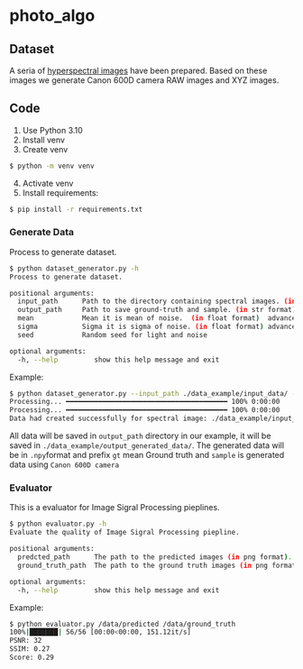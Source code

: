 # photo_algo

## Dataset

A seria of [hyperspectral images](https://truenascloud.duckdns.org:9998/s/NxiNpoeYC4xpMTD) have been prepared. Based on these images we generate Canon 600D camera RAW images and XYZ images. 

## Code

1. Use Python 3.10
2. Install venv
3. Create venv
```bash
$ python -m venv venv
```
4. Activate venv 
5. Install requirements:
```bash
$ pip install -r requirements.txt
```

### Generate Data

Process to generate dataset.

```bash
$ python dataset_generator.py -h
Process to generate dataset.

positional arguments:
  input_path      Path to the directory containing spectral images. (in str format)
  output_path     Path to save ground-truth and sample. (in str format)
  mean            Mean it is mean of noise.  (in float format)  advance
  sigma           Sigma it is sigma of noise. (in float format) advance 
  seed            Random seed for light and noise        

optional arguments:
  -h, --help         show this help message and exit
```
Example:

```bash
$ python dataset_generator.py --input_path ./data_example/input_data/ --output_path ./data_example/output_generated_data/ --seed 40
Processing... ━━━━━━━━━━━━━━━━━━━━━━━━━━━━━━━━━━━━━━━━ 100% 0:00:00
Processing... ━━━━━━━━━━━━━━━━━━━━━━━━━━━━━━━━━━━━━━━━ 100% 0:00:00
Data had created successfully for spectral image: ./data_example/input_data/2019-08-25_006.h5
```

All data will be saved in `output_path` directory in our example, it will be saved in `./data_example/output_generated_data/`.
The generated data will be in `.npy`format and prefix `gt` mean Ground truth and `sample` is generated data using 
`Canon 600D camera`

### Evaluator

This is a evaluator for Image Sigral Processing pieplines.

```bash
$ python evaluator.py -h
Evaluate the quality of Image Sigral Processing piepline.

positional arguments:
  predcted_path      The path to the predicted images (in png format).
  ground_truth_path  The path to the ground truth images (in png format).

optional arguments:
  -h, --help         show this help message and exit
```

Example:

```bash
$ python evaluator.py /data/predicted /data/ground_truth
100%|███████| 56/56 [00:00<00:00, 151.12it/s]
PSNR: 32
SSIM: 0.27
Score: 0.29
```
